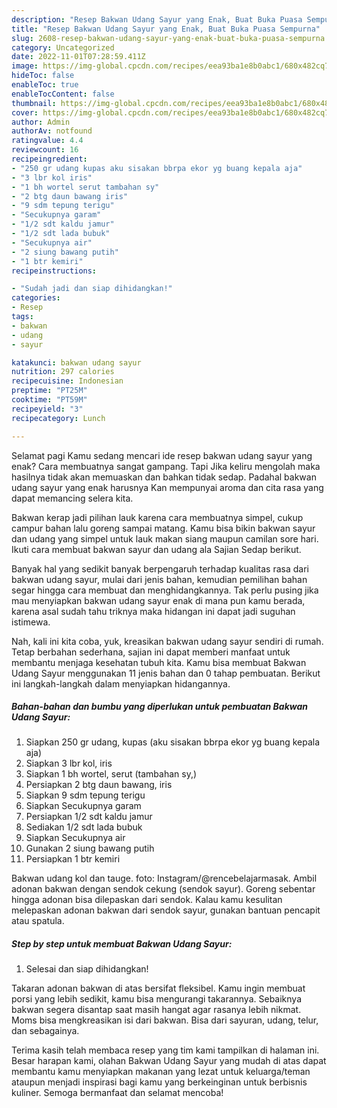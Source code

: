 ```yaml
---
description: "Resep Bakwan Udang Sayur yang Enak, Buat Buka Puasa Sempurna"
title: "Resep Bakwan Udang Sayur yang Enak, Buat Buka Puasa Sempurna"
slug: 2608-resep-bakwan-udang-sayur-yang-enak-buat-buka-puasa-sempurna
category: Uncategorized
date: 2022-11-01T07:28:59.411Z
image: https://img-global.cpcdn.com/recipes/eea93ba1e8b0abc1/680x482cq70/bakwan-udang-sayur-foto-resep-utama.jpg
hideToc: false
enableToc: true
enableTocContent: false
thumbnail: https://img-global.cpcdn.com/recipes/eea93ba1e8b0abc1/680x482cq70/bakwan-udang-sayur-foto-resep-utama.jpg
cover: https://img-global.cpcdn.com/recipes/eea93ba1e8b0abc1/680x482cq70/bakwan-udang-sayur-foto-resep-utama.jpg
author: Admin
authorAv: notfound
ratingvalue: 4.4
reviewcount: 16
recipeingredient:
- "250 gr udang kupas aku sisakan bbrpa ekor yg buang kepala aja"
- "3 lbr kol iris"
- "1 bh wortel serut tambahan sy"
- "2 btg daun bawang iris"
- "9 sdm tepung terigu"
- "Secukupnya garam"
- "1/2 sdt kaldu jamur"
- "1/2 sdt lada bubuk"
- "Secukupnya air"
- "2 siung bawang putih"
- "1 btr kemiri"
recipeinstructions:

- "Sudah jadi dan siap dihidangkan!"
categories:
- Resep
tags:
- bakwan
- udang
- sayur

katakunci: bakwan udang sayur 
nutrition: 297 calories
recipecuisine: Indonesian
preptime: "PT25M"
cooktime: "PT59M"
recipeyield: "3"
recipecategory: Lunch

---
```



Selamat pagi Kamu sedang mencari ide resep bakwan udang sayur yang enak? Cara membuatnya sangat gampang. Tapi Jika keliru mengolah maka hasilnya tidak akan memuaskan dan bahkan tidak sedap. Padahal bakwan udang sayur yang enak harusnya Kan mempunyai aroma dan cita rasa yang dapat memancing selera kita.


Bakwan kerap jadi pilihan lauk karena cara membuatnya simpel, cukup campur bahan lalu goreng sampai matang. Kamu bisa bikin bakwan sayur dan udang yang simpel untuk lauk makan siang maupun camilan sore hari. Ikuti cara membuat bakwan sayur dan udang ala Sajian Sedap berikut.

Banyak hal yang sedikit banyak berpengaruh terhadap kualitas rasa dari bakwan udang sayur, mulai dari jenis bahan, kemudian pemilihan bahan segar hingga cara membuat dan menghidangkannya. Tak perlu pusing jika mau menyiapkan bakwan udang sayur enak di mana pun kamu berada, karena asal sudah tahu triknya maka hidangan ini dapat jadi suguhan istimewa.


Nah, kali ini kita coba, yuk, kreasikan bakwan udang sayur sendiri di rumah. Tetap berbahan sederhana, sajian ini dapat memberi manfaat untuk membantu menjaga kesehatan tubuh kita. Kamu bisa membuat Bakwan Udang Sayur menggunakan 11 jenis bahan dan 0 tahap pembuatan. Berikut ini langkah-langkah dalam menyiapkan hidangannya.

<!--inarticleads1-->

##### Bahan-bahan dan bumbu yang diperlukan untuk pembuatan Bakwan Udang Sayur:

1. Siapkan 250 gr udang, kupas (aku sisakan bbrpa ekor yg buang kepala aja)
1. Siapkan 3 lbr kol, iris
1. Siapkan 1 bh wortel, serut (tambahan sy,)
1. Persiapkan 2 btg daun bawang, iris
1. Siapkan 9 sdm tepung terigu
1. Siapkan Secukupnya garam
1. Persiapkan 1/2 sdt kaldu jamur
1. Sediakan 1/2 sdt lada bubuk
1. Siapkan Secukupnya air
1. Gunakan 2 siung bawang putih
1. Persiapkan 1 btr kemiri


Bakwan udang kol dan tauge. foto: Instagram/@rencebelajarmasak. Ambil adonan bakwan dengan sendok cekung (sendok sayur). Goreng sebentar hingga adonan bisa dilepaskan dari sendok. Kalau kamu kesulitan melepaskan adonan bakwan dari sendok sayur, gunakan bantuan pencapit atau spatula. 

<!--inarticleads2-->

##### Step by step untuk membuat Bakwan Udang Sayur:


1. Selesai dan siap dihidangkan!

Takaran adonan bakwan di atas bersifat fleksibel. Kamu ingin membuat porsi yang lebih sedikit, kamu bisa mengurangi takarannya. Sebaiknya bakwan segera disantap saat masih hangat agar rasanya lebih nikmat. Moms bisa mengkreasikan isi dari bakwan. Bisa dari sayuran, udang, telur, dan sebagainya. 

Terima kasih telah membaca resep yang tim kami tampilkan di halaman ini. Besar harapan kami, olahan Bakwan Udang Sayur yang mudah di atas dapat membantu kamu menyiapkan makanan yang lezat untuk keluarga/teman ataupun menjadi inspirasi bagi kamu yang berkeinginan untuk berbisnis kuliner. Semoga bermanfaat dan selamat mencoba!
